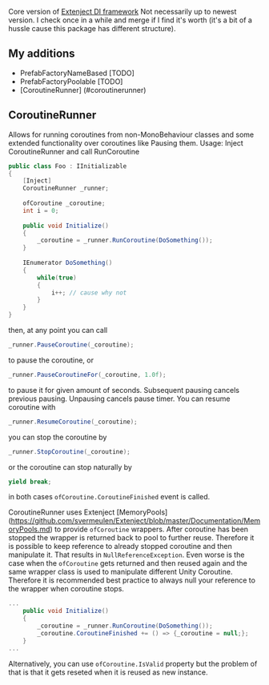 Core version of [Extenject DI framework](https://github.com/svermeulen/Extenject)
Not necessarily up to newest version. I check once in a while and merge if I find it's worth (it's a bit of a hussle cause this package has different structure).

## My additions
 * PrefabFactoryNameBased [TODO]
 * PrefabFactoryPoolable [TODO]
 * [CoroutineRunner] (#coroutinerunner)
 
## CoroutineRunner
Allows for running coroutines from non-MonoBehaviour classes and some extended functionality over coroutines like Pausing them.
Usage: Inject CoroutineRunner and call RunCoroutine

```csharp
public class Foo : IInitializable
{
	[Inject]
	CoroutineRunner _runner;
	
	ofCoroutine _coroutine;
	int i = 0;
	
	public void Initialize()
	{
		_coroutine = _runner.RunCoroutine(DoSomething());
	}
	
	IEnumerator DoSomething()
	{
		while(true)
		{
			i++; // cause why not
		}
	}
}
```

then, at any point you can call 

```csharp
_runner.PauseCoroutine(_coroutine);
```

to pause the coroutine, or

```csharp
_runner.PauseCoroutineFor(_coroutine, 1.0f);
```

to pause it for given amount of seconds. Subsequent pausing cancels previous pausing. Unpausing cancels pause timer.
You can resume coroutine with

```csharp
_runner.ResumeCoroutine(_coroutine);
```

you can stop the coroutine by 

```csharp
_runner.StopCoroutine(_coroutine);
```

or the coroutine can stop naturally by

```csharp
yield break;
```

in both cases `ofCoroutine.CoroutineFinished` event is called.

CoroutineRunner uses Extenject [MemoryPools] (https://github.com/svermeulen/Extenject/blob/master/Documentation/MemoryPools.md) to provide `ofCoroutine` wrappers. After coroutine has been stopped the wrapper is returned back to pool to further reuse. Therefore it is possible to keep reference to already stopped coroutine and then manipulate it. That results in `NullReferenceException`. Even worse is the case when the `ofCoroutine` gets returned and then reused again and the same wrapper class is used to manipulate different Unity Coroutine. Therefore it is recommended best practice to always null your reference to the wrapper when coroutine stops.

```csharp
...
	public void Initialize()
	{
		_coroutine = _runner.RunCoroutine(DoSomething());
		_coroutine.CoroutineFinished += () => {_coroutine = null;};
	}
...
```

Alternatively, you can use `ofCoroutine.IsValid` property but the problem of that is that it gets reseted when it is reused as new instance.
